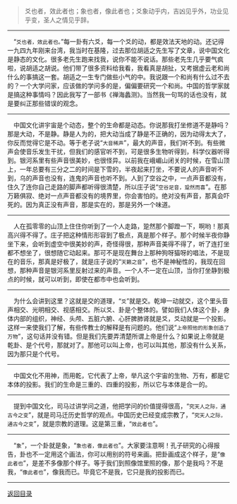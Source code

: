 > 爻也者，效此者也；象也者，像此者也；爻象动乎内，吉凶见乎外，功业见乎变，圣人之情见乎辞。
___
&emsp;“``爻也者，效此者也。``”每一卦有六爻，每一个爻的动，都是效法天地的动。还记得一九四九年刚来台湾，我当时在基隆，过去那位胡适之先生写了文章，说中国文化是静态的文化。很多老先生跑来找我，说你不能不说话。那些老先生几乎要气疯啦，说胡适之胡说。他们带了很多资料给我看，我看真是胡扯，又考据虚云老和尚什么的事搞这一套。胡适之一生专门做些小气的中。我说跟一个和尚有什么过不去的？一个大学问家，应该做的学问多的是，偏偏要研究一个和尚。中国的哲学家就是搞这种事情吗？因此我写了一部书《禅海蠡测》。当然我一句骂的话也没有，就是要纠正那些错误的观念。
___
&emsp;中国文化讲宇宙是个动态，整个的生命都是动态。你说那我打坐修道不是静吗？那是大动，不是静。静是人为的，把大动当成了静是不正确的，因为动得太大了，你反而觉得它是不动。等于老子说“``大音稀声``”，最大的声音，我们听不到。有些微声会使音乐发生干扰，但我们的感官听不到，可是很多生物听得到，科学仪器听得到。银河系里有些声音很美妙，也很怪异。以前我在峨嵋山闭关的时候，在雪山顶上，一年总要有三分之二的时间是下雪的，半夜起来打坐，不要说人的声音听不到，乌的声音也没有，连鬼的声音也听不到。人到了空谷之中，一点声音都没有，住久了连你自己走路的脚声都听得很清楚，所以庄子说“``空谷足音，跫然而喜``”。在那万籁俱寂、绝对一点声音都没有的境界里，你会害怕的。绝对没有声音，那真会吓死的。因为真正没有声音，那是实在的，那是另外一个味道。
___
&emsp;人在孤零零的山顶上住住你听到了一个人走路，跫然那个脚蹬一下，啊哟！那真高兴得不得了。庄子把这种情形形容到了极点，真是那个样子。那个时候半夜你静坐下来，会听到虚空中很美妙的声，奇怪得很，那种声音美得不得了，听了连打坐都不想坐了，很想随它动起来。那可不是现在舞台上那种狗呀猫呀的唱法，不是现在的音乐，那真是好极了，就是庄子说的“``天籁之音``”，也不是神秘性的，我现在回想，那种声音是银河系里反射过来的声音。一个人不一定在山顶，当你打坐静到极点的时候，就可以听到，即使在都市中也会听到。
___
&emsp;为什么会讲到这里？这就是交的道理，“``爻``”就是交。乾坤一动就交，这个里头音声相交、光明相交、视感相交。所以爻、卦是个整体的。譬如我们人体这个卦，身体内部的组织，神经、头颅、五脏六腑、心肝脾肺肾就是爻，爻动就是一个投影。这样一来使我们了解，有些传教士的解释是有问题的。他们说“``上帝照他的形象创造了万物``”，这句话并没有错。但是我们先要弄清楚所谓上帝是什么？如果说上帝就是乾卦、是个代号，那就对了。那他可以叫上帝，也可以叫其他，那没有什么关系，因为那只是个代号。
___
&emsp;中国文化不用神，而用乾，它代表了上帝，举凡这个宇宙的生物、万有，都是它本体的投影。我们的生命是三重的、四重的投影，所以它与本体是合一的。
___
&emsp;提到中国文化，司马过讲学问之道，他把学问的价值提得很高，“``究天人之际，通古今之变``”，就是司马迁历史哲学的观点。中国历史已经变成宗教了，“``究天人之际，通古今之变``”，就是宗教的道理。这是第三重，“``效此者也``”。
___
&emsp;“``象``”，一个卦就是象，“``象也者，像此者也``”。大家要注意啊！孔子研究的心得报告，卦也不一定用这个画法，你可以用别的符号来画。把卦画成这个样子，是“``像此者也``”，是差不多像那个样子。等于我们到照像馆里照的像，那个是我吗？不是我，“``像此者也``”，像我而已。毕竟它不是我，它只是我的投影而已。
___
[返回目录](../../master/README.md#目录)